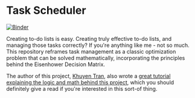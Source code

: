# Task Scheduler

[![Binder](https://mybinder.org/badge_logo.svg)](https://mybinder.org/v2/gh/datatalking/Task-scheduler-problem/master)

Creating to-do lists is easy. Creating truly effective to-do lists, and managing those tasks correctly? If you're anything like me - not so much. This repository reframes task management as a classic optimization problem that can be solved mathematically, incorporating the principles behind the Eisenhower Decision Matrix.

The author of this project, [Khuyen Tran](https://github.com/khuyentran1401), also wrote a [great tutorial explaining the logic and math behind this project](https://towardsdatascience.com/maximize-your-productivity-with-python-6110004b45f7), which you should definitely give a read if you're interested in this sort-of thing.
